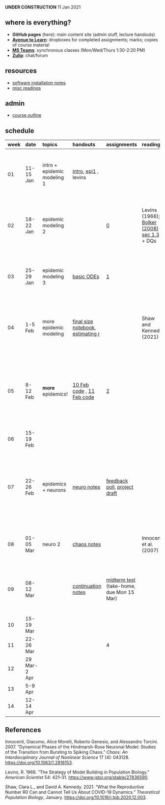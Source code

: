 **UNDER CONSTRUCTION** 11 Jan 2021

where is everything?
--------------------

-   **GitHub pages** (here): main content site (admin stuff, lecture
    handouts)
-   [**Avenue to
    Learn**](%22https://avenue.cllmcmaster.ca/d2l/home/375748%22):
    dropboxes for completed assignments; marks; copies of course
    material
-   [**MS
    Teams**](https://teams.microsoft.com/l/channel/19%3ab78dff12b6774967ba803b12f8bf97cc%40thread.tacv2/General?groupId=265918a5-0ac6-41d8-95c9-b0b1563f87f5&tenantId=44376307-b429-42ad-8c25-28cd496f4772):
    synchronous classes (Mon/Wed/Thurs 1:30-2:20 PM)
-   [**Zulip**](https://math4mb.zulipchat.com/#): chat/forum

resources
---------

-   [software installation notes](./admin/software.html)
-   [misc readings](./admin/readings.html)

admin
-----

-   [course outline](./admin/4mbinfo.pdf)

schedule
--------

<table style="width:100%;">
<colgroup>
<col style="width: 0%" />
<col style="width: 1%" />
<col style="width: 2%" />
<col style="width: 9%" />
<col style="width: 20%" />
<col style="width: 8%" />
<col style="width: 54%" />
<col style="width: 1%" />
</colgroup>
<thead>
<tr class="header">
<th style="text-align: left;">week</th>
<th style="text-align: left;">date</th>
<th style="text-align: left;">topics</th>
<th style="text-align: left;">handouts</th>
<th style="text-align: left;">assignments</th>
<th style="text-align: left;">readings</th>
<th style="text-align: left;">recordings</th>
<th style="text-align: left;">notes</th>
</tr>
</thead>
<tbody>
<tr class="odd">
<td style="text-align: left;">01</td>
<td style="text-align: left;">11-15 Jan</td>
<td style="text-align: left;">intro + epidemic modeling 1</td>
<td style="text-align: left;"><a href="notes/intro.pdf">intro</a>, <a href="notes/epi1.pdf">epi1</a> , levins</td>
<td style="text-align: left;"></td>
<td style="text-align: left;"></td>
<td style="text-align: left;"><a href="https://web.microsoftstream.com/video/f1861d40-4279-4356-8f98-eaa016402e98">11 Jan recording</a> , <a href="blackboard/bb_13jan.pdf">13 Jan blackboard</a> , <a href="https://web.microsoftstream.com/video/a4e1c484-499b-41fd-8599-39bcde8ed3f2">14 Jan recording</a>, <a href="blackboard/bb_13jan.pdf">14 Jan blackboard</a></td>
<td style="text-align: left;"></td>
</tr>
<tr class="even">
<td style="text-align: left;">02</td>
<td style="text-align: left;">18-22 Jan</td>
<td style="text-align: left;">epidemic modeling 2</td>
<td style="text-align: left;"></td>
<td style="text-align: left;"><a href="assignments/assignment_0.pdf">0</a></td>
<td style="text-align: left;"><span class="citation" data-cites="levins_strategy_1966">Levins (1966)</span>; <a href="readings/Bolker_2008_sec1.3.pdf">Bolker (2008) sec 1.3</a> + DQs</td>
<td style="text-align: left;"><a href="https://web.microsoftstream.com/video/a3303573-04d0-46f6-b483-bfd90e93acae">20 Jan recording</a> , <a href="blackboard/bb_20jan.pdf">20 Jan blackboard</a> , <a href="https://web.microsoftstream.com/video/d3b6032c-0b74-4d5d-8656-f7f1dedc6b3a">21 Jan recording</a>, <a href="blackboard/bb_21jan.pdf">21 Jan blackboard</a></td>
<td style="text-align: left;"></td>
</tr>
<tr class="odd">
<td style="text-align: left;">03</td>
<td style="text-align: left;">25-29 Jan</td>
<td style="text-align: left;">epidemic modeling 3</td>
<td style="text-align: left;"><a href="code/ode_ex1.Rmd">basic ODEs</a></td>
<td style="text-align: left;"><a href="assignments/assignment_1.pdf">1</a></td>
<td style="text-align: left;"></td>
<td style="text-align: left;"><a href="https://web.microsoftstream.com/video/d3b6032c-0b74-4d5d-8656-f7f1dedc6b3a">25 Jan recording</a> , <a href="blackboard/bb_25jan.pdf">25 Jan blackboard</a> , <a href="https://web.microsoftstream.com/video/a2e67217-6b1f-4a81-9b0a-f71f5f9f3815">27 Jan recording</a>, <a href="blackboard/bb_27jan.pdf">27 Jan blackboard</a></td>
<td style="text-align: left;"></td>
</tr>
<tr class="even">
<td style="text-align: left;">04</td>
<td style="text-align: left;">1-5 Feb</td>
<td style="text-align: left;">more epidemic modeling</td>
<td style="text-align: left;"><a href="code/finalsize_3feb.ipynb">final size notebook</a>, <a href="code/restimate_4feb.R">estimating r</a></td>
<td style="text-align: left;"></td>
<td style="text-align: left;"><span class="citation" data-cites="shaw_what_2021">Shaw and Kennedy (2021)</span></td>
<td style="text-align: left;"><a href="https://web.microsoftstream.com/video/73e16706-bba4-4fe0-8259-a8b90698baac">3 Feb recording</a> , <a href="blackboard/bb_03feb.pdf">3 Feb blackboard</a> , <a href="https://web.microsoftstream.com/video/73e16706-bba4-4fe0-8259-a8b90698baac">4 Feb recording</a>, <a href="blackboard/bb_04feb.pdf">4 Feb blackboard</a></td>
<td style="text-align: left;"></td>
</tr>
<tr class="odd">
<td style="text-align: left;">05</td>
<td style="text-align: left;">8-12 Feb</td>
<td style="text-align: left;"><strong>more</strong> epidemics!</td>
<td style="text-align: left;"><a href="code/reedfrost_10feb.R">10 Feb code</a> , <a href="code/reedfrost_11feb.R">11 Feb code</a></td>
<td style="text-align: left;"><a href="assignments/assignment_2.pdf">2</a></td>
<td style="text-align: left;"></td>
<td style="text-align: left;"><a href="https://web.microsoftstream.com/video/73e16706-bba4-4fe0-8259-a8b90698baac">8 Feb recording</a> , <a href="blackboard/bb_08feb.pdf">8 Feb blackboard</a> , <a href="https://web.microsoftstream.com/video/fab82e3a-1f43-40d4-a8ae-29711579bc39">10 Feb recording</a>, <a href="blackboard/bb_10feb.pdf">10 Feb blackboard</a> , <a href="https://web.microsoftstream.com/video/c2c4425b-de56-4e1f-a709-e4faa3c34cee">11 Feb recording</a>, <a href="blackboard/bb_11feb.pdf">11 Feb blackboard</a></td>
<td style="text-align: left;"></td>
</tr>
<tr class="even">
<td style="text-align: left;">06</td>
<td style="text-align: left;">15-19 Feb</td>
<td style="text-align: left;"></td>
<td style="text-align: left;"></td>
<td style="text-align: left;"></td>
<td style="text-align: left;"></td>
<td style="text-align: left;"></td>
<td style="text-align: left;">midterm break</td>
</tr>
<tr class="odd">
<td style="text-align: left;">07</td>
<td style="text-align: left;">22-26 Feb</td>
<td style="text-align: left;">epidemics + neurons</td>
<td style="text-align: left;"><a href="notes/neuro.pdf">neuro notes</a></td>
<td style="text-align: left;"><a href="https://forms.office.com/Pages/ResponsePage.aspx?id=B2M3RCm0rUKMJSjNSW9HcnItkWVZh0NIs3WqSgnk1GFUQ1k0QzFDM0ZNTTNIWU1RMUUyU1BQNjBIWS4u">feedback poll</a>, <a href="assignments/project_draft.html">project draft</a></td>
<td style="text-align: left;"></td>
<td style="text-align: left;"><a href="https://web.microsoftstream.com/video/241c21c7-e351-479d-902b-7b87c0374af2">22 Feb recording</a> , <a href="blackboard/bb_22feb.pdf">22 Feb blackboard</a> , <a href="https://web.microsoftstream.com/video/3ad92b72-d830-4fbb-8477-1a6c0f216c4a">24 Feb recording</a>, <a href="blackboard/bb_24feb.pdf">24 Feb blackboard</a> , <a href="https://web.microsoftstream.com/video/c785bcb3-1ce3-4a0b-a0b8-caafa83519e1">25 Feb recording</a>, <a href="blackboard/bb_25feb.pdf">25 Feb blackboard</a></td>
<td style="text-align: left;"></td>
</tr>
<tr class="even">
<td style="text-align: left;">08</td>
<td style="text-align: left;">01-05 Mar</td>
<td style="text-align: left;">neuro 2</td>
<td style="text-align: left;"><a href="notes/chaos.pdf">chaos notes</a></td>
<td style="text-align: left;"></td>
<td style="text-align: left;"><span class="citation" data-cites="innocenti_dynamical_2007">Innocenti et al. (2007)</span></td>
<td style="text-align: left;"><a href="https://web.microsoftstream.com/video/6bf91c4a-446f-409a-bea9-790b70ebb8e4">01 Mar recording</a>, <a href="blackboard/bb_01mar.pdf">01 Mar blackboard</a> , <a href="blackboard/bb_04mar.pdf">04 Mar blackboard</a></td>
<td style="text-align: left;"></td>
</tr>
<tr class="odd">
<td style="text-align: left;">09</td>
<td style="text-align: left;">08-12 Mar</td>
<td style="text-align: left;"></td>
<td style="text-align: left;"><a href="notes/continuation.pdf">continuation notes</a></td>
<td style="text-align: left;"><a href="assignments/midterm.pdf">midterm test</a> (take-home, due Mon 15 Mar)</td>
<td style="text-align: left;"></td>
<td style="text-align: left;"><a href="https://web.microsoftstream.com/video/6b2dc02f-f5e9-49b6-aecc-f6a27633064b">08 Mar recording</a> , <a href="blackboard/bb_08mar.pdf">08 Mar blackboard</a> , <a href="https://web.microsoftstream.com/video/8e91dd16-ae58-4b75-b7fd-7722db24e813">10 Mar recording</a>, <a href="blackboard/bb_10mar.pdf">10 Mar blackboard</a></td>
<td style="text-align: left;"></td>
</tr>
<tr class="even">
<td style="text-align: left;">10</td>
<td style="text-align: left;">15-19 Mar</td>
<td style="text-align: left;"></td>
<td style="text-align: left;"></td>
<td style="text-align: left;"></td>
<td style="text-align: left;"></td>
<td style="text-align: left;"></td>
<td style="text-align: left;"></td>
</tr>
<tr class="odd">
<td style="text-align: left;">11</td>
<td style="text-align: left;">22-26 Mar</td>
<td style="text-align: left;"></td>
<td style="text-align: left;"></td>
<td style="text-align: left;">4</td>
<td style="text-align: left;"></td>
<td style="text-align: left;"></td>
<td style="text-align: left;"></td>
</tr>
<tr class="even">
<td style="text-align: left;">12</td>
<td style="text-align: left;">29 Mar-2 Apr</td>
<td style="text-align: left;"></td>
<td style="text-align: left;"></td>
<td style="text-align: left;"></td>
<td style="text-align: left;"></td>
<td style="text-align: left;"></td>
<td style="text-align: left;"></td>
</tr>
<tr class="odd">
<td style="text-align: left;">13</td>
<td style="text-align: left;">5-9 Apr</td>
<td style="text-align: left;"></td>
<td style="text-align: left;"></td>
<td style="text-align: left;"></td>
<td style="text-align: left;"></td>
<td style="text-align: left;"></td>
<td style="text-align: left;"></td>
</tr>
<tr class="even">
<td style="text-align: left;">14</td>
<td style="text-align: left;">12-14 Apr</td>
<td style="text-align: left;"></td>
<td style="text-align: left;"></td>
<td style="text-align: left;"></td>
<td style="text-align: left;"></td>
<td style="text-align: left;"></td>
<td style="text-align: left;"></td>
</tr>
</tbody>
</table>

References
----------

Innocenti, Giacomo, Alice Morelli, Roberto Genesio, and Alessandro
Torcini. 2007. “Dynamical Phases of the Hindmarsh-Rose Neuronal Model:
Studies of the Transition from Bursting to Spiking Chaos.” *Chaos: An
Interdisciplinary Journal of Nonlinear Science* 17 (4): 043128.
<https://doi.org/10.1063/1.2818153>.

Levins, R. 1966. “The Strategy of Model Building in Population Biology.”
*American Scientist* 54: 421–31.
<https://www.jstor.org/stable/27836590>.

Shaw, Clara L., and David A. Kennedy. 2021. “What the Reproductive
Number R0 Can and Cannot Tell Us About COVID-19 Dynamics.” *Theoretical
Population Biology*, January.
<https://doi.org/10.1016/j.tpb.2020.12.003>.
